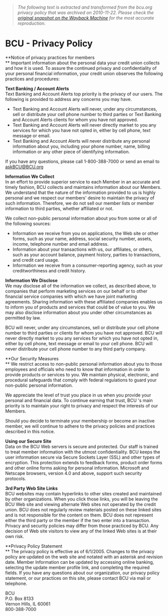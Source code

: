 > *The following text is extracted and transformed from the bcu.org privacy policy that was archived on 2010-11-22. Please check the [original snapshot on the Wayback Machine](https://web.archive.org/web/20101122104153id_/http%3A//www.bcu.org/PrivacyPolicy.aspx) for the most accurate reproduction.*

# BCU - Privacy Policy

**Notice of privacy practices for members  
** Important information about the personal data your credit union collects and how it is used. To assure the continued privacy and confidentiality of your personal financial information, your credit union observes the following practices and procedures:

**Text Banking / Account Alerts**  
Text Banking and Account Alerts top priority is the privacy of our users. The following is provided to address any concerns you may have. 

  * Text Banking and Account Alerts will never, under any circumstances, sell or distribute your cell phone number to third parties or Text Banking and Account Alerts clients for whom you have not approved.
  * Text Banking and Account Alerts will never directly market to you any services for which you have not opted in, either by cell phone, text message or email.
  * Text Banking and Account Alerts will never distribute any personal information about you, including your phone number, name, billing information or any other piece of identifying information.



If you have any questions, please call 1-800-388-7000 or send an email to [askBCU@BCU.org](mailto:askbcu@bcu.org)

**Information We Collect**  
In an effort to provide superior service to each Member in an accurate and timely fashion, BCU collects and maintains information about our Members. We understand that the nature of the information provided to us is highly personal and we respect our members' desire to maintain the privacy of such information. Therefore, we do not sell our member lists or member information to third parties, whether affiliated or not.

We collect non-public personal information about you from some or all of the following sources:

  * Information we receive from you on applications, the Web site or other forms, such as your name, address, social security number, assets, income, telephone number and email address.
  * Information about your transactions with us, our affiliates, or others, such as your account balance, payment history, parties to transactions, and credit card usage.
  * Information we receive from a consumer-reporting agency, such as your creditworthiness and credit history. 



**Information We Disclose**  
We may disclose all of the information we collect, as described above, to companies that perform marketing services on our behalf or to other financial service companies with which we have joint marketing agreements. Sharing information with these affiliated companies enables us to inform you of products and services that could be of value to you. We may also disclose information about you under other circumstances as permitted by law.

BCU will never, under any circumstances, sell or distribute your cell phone number to third parties or clients for whom you have not approved. BCU will never directly market to you any services for which you have not opted in, either by cell phone, text message or email to your cell phone. BCU will never distribute your cell phone number to any third party company. 

**Our Security Measures  
** We restrict access to non-public personal information about you to those employees and officials who need to know that information in order to provide products or services to you. We maintain physical, electronic, and procedural safeguards that comply with federal regulations to guard your non-public personal information.

We appreciate the level of trust you place in us when you provide your personal and financial data. To continue earning that trust, BCU 's main priority is to maintain your right to privacy and respect the interests of our Members.

Should you decide to terminate your membership or become an inactive member, we will continue to adhere to the privacy policies and practices described in this notice.

**Using our Secure Site**  
Data on the BCU Web servers is secure and protected. Our staff is trained to treat member information with the utmost confidentiality. BCU keeps the user information secure via Secure Sockets Layer (SSL) and other types of encryption. This protection extends to feedback forms, product order forms and other online forms asking for personal information. Microsoft and Netscape browsers, version 4.0 and above, support such security protocols. 

**3rd Party Web Site Links**  
BCU websites may contain hyperlinks to other sites created and maintained by other organizations. When you click those links, you will be leaving the BCU Web site and viewing alternate Web sites not operated by the credit union. BCU does not regularly review materials posted on these linked sites and is not responsible for the content on them. BCU does not represent either the third party or the member if the two enter into a transaction. Privacy and security policies may differ from those practiced by BCU. Any decision of Web site visitors to view any of the linked Web sites is at their own risk.

**Privacy Policy Statement  
** The privacy policy is effective as of 6/1/2005. Changes to the privacy policy are updated on the web site and notated with an asterisk and revision date. Member Information can be updated by accessing online banking, selecting the update member profile link, and completing the required fields. If you have any questions about our organization, our privacy policy statement, or our practices on this site, please contact BCU via mail or telephone.

BCU  
P.O. Box 8133  
Vernon Hills, IL 60061  
800-388-7000
